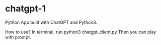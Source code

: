 # chatgpt-1
Python App built with ChatGPT and Python3.

How to use?
In terminal,  run python3 chatgpt_client.py
Then you can play with prompt.

